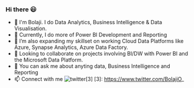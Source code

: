 ### Hi there 😃

- 👋 I'm Bolaji. I do Data Analytics, Business Intelligence & Data Visualisation.
- 🔭 Currently, I do more of Power BI Development and Reporting
- 🌱 I’m also expanding my skillset on working Cloud Data Platforms like Azure, Synapse Analytics, Azure Data Factory.
- 👯 Looking to collaborate on projects involving BI/DW with Power BI and the Microsoft Data Platform.
- 💬 You can ask me about anyting data, Business Intelligence and Reporting
- 📫 Connect with me
   ![twitter](https://www.twitter.com/BolajiO_ (Twitter))[3]
  [3]: https://www.twitter.com/BolajiO_

<!--
**BolajiBI/BolajiBI** is a ✨ _special_ ✨ repository because its `README.md` (this file) appears on your GitHub profile.

Here are some ideas to get you started:

- 🔭 I’m currently working on ...
- 🌱 I’m currently learning ...
- 👯 I’m looking to collaborate on ...
- 🤔 I’m looking for help with ...
- 💬 Ask me about ...
- 📫 How to reach me: ...
- 😄 Pronouns: ...
- ⚡ Fun fact: ...
-->
  

